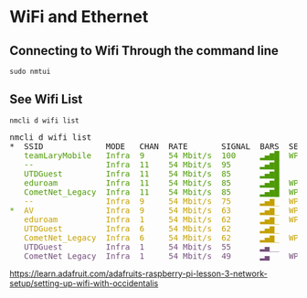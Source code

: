 # WiFi  and Ethernet

## Connecting to Wifi Through the command line 
```sudo nmtui```

## See Wifi List 
``` nmcli d wifi list ```
<pre>nmcli d wifi list
*  SSID             MODE   CHAN  RATE       SIGNAL  BARS  SECURITY    
<font color="#4E9A06"> </font>  <font color="#4E9A06">teamLaryMobile</font>   <font color="#4E9A06">Infra</font>  <font color="#4E9A06">9</font>     <font color="#4E9A06">54 Mbit/s</font>  <font color="#4E9A06">100</font>     <font color="#4E9A06">▂▄▆█</font>  <font color="#4E9A06">WPA2</font>        
<font color="#4E9A06"> </font>  <font color="#4E9A06">--</font>               <font color="#4E9A06">Infra</font>  <font color="#4E9A06">11</font>    <font color="#4E9A06">54 Mbit/s</font>  <font color="#4E9A06">95</font>      <font color="#4E9A06">▂▄▆█</font>              
<font color="#4E9A06"> </font>  <font color="#4E9A06">UTDGuest</font>         <font color="#4E9A06">Infra</font>  <font color="#4E9A06">11</font>    <font color="#4E9A06">54 Mbit/s</font>  <font color="#4E9A06">85</font>      <font color="#4E9A06">▂▄▆█</font>              
<font color="#4E9A06"> </font>  <font color="#4E9A06">eduroam</font>          <font color="#4E9A06">Infra</font>  <font color="#4E9A06">11</font>    <font color="#4E9A06">54 Mbit/s</font>  <font color="#4E9A06">85</font>      <font color="#4E9A06">▂▄▆█</font>  <font color="#4E9A06">WPA2 802.1X</font> 
<font color="#4E9A06"> </font>  <font color="#4E9A06">CometNet_Legacy</font>  <font color="#4E9A06">Infra</font>  <font color="#4E9A06">11</font>    <font color="#4E9A06">54 Mbit/s</font>  <font color="#4E9A06">85</font>      <font color="#4E9A06">▂▄▆█</font>  <font color="#4E9A06">WPA2 802.1X</font> 
<font color="#C4A000"> </font>  <font color="#C4A000">--</font>               <font color="#C4A000">Infra</font>  <font color="#C4A000">9</font>     <font color="#C4A000">54 Mbit/s</font>  <font color="#C4A000">75</font>      <font color="#C4A000">▂▄▆_</font>  <font color="#C4A000">WPA2</font>        
<font color="#4E9A06">*</font>  <font color="#C4A000">AV</font>               <font color="#C4A000">Infra</font>  <font color="#C4A000">9</font>     <font color="#C4A000">54 Mbit/s</font>  <font color="#C4A000">63</font>      <font color="#C4A000">▂▄▆_</font>  <font color="#C4A000">WPA2</font>        
<font color="#C4A000"> </font>  <font color="#C4A000">eduroam</font>          <font color="#C4A000">Infra</font>  <font color="#C4A000">1</font>     <font color="#C4A000">54 Mbit/s</font>  <font color="#C4A000">62</font>      <font color="#C4A000">▂▄▆_</font>  <font color="#C4A000">WPA2 802.1X</font> 
<font color="#C4A000"> </font>  <font color="#C4A000">UTDGuest</font>         <font color="#C4A000">Infra</font>  <font color="#C4A000">6</font>     <font color="#C4A000">54 Mbit/s</font>  <font color="#C4A000">62</font>      <font color="#C4A000">▂▄▆_</font>              
<font color="#C4A000"> </font>  <font color="#C4A000">CometNet_Legacy</font>  <font color="#C4A000">Infra</font>  <font color="#C4A000">6</font>     <font color="#C4A000">54 Mbit/s</font>  <font color="#C4A000">62</font>      <font color="#C4A000">▂▄▆_</font>  <font color="#C4A000">WPA2 802.1X</font> 
<font color="#75507B"> </font>  <font color="#75507B">UTDGuest</font>         <font color="#75507B">Infra</font>  <font color="#75507B">1</font>     <font color="#75507B">54 Mbit/s</font>  <font color="#75507B">55</font>      <font color="#75507B">▂▄__</font>              
<font color="#75507B"> </font>  <font color="#75507B">CometNet_Legacy</font>  <font color="#75507B">Infra</font>  <font color="#75507B">1</font>     <font color="#75507B">54 Mbit/s</font>  <font color="#75507B">49</font>      <font color="#75507B">▂▄__</font>  <font color="#75507B">WPA2 802.1X</font> 
</pre>

https://learn.adafruit.com/adafruits-raspberry-pi-lesson-3-network-setup/setting-up-wifi-with-occidentalis
